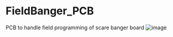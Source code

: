 # FieldBanger_PCB
PCB to handle field programming of scare banger board
![image](https://user-images.githubusercontent.com/36548759/194868419-1c13d4f6-b788-4d42-8b6d-f767ab61ed46.png)

